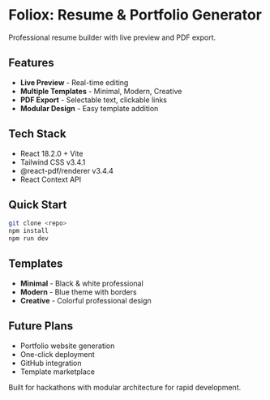 # Foliox: Resume \& Portfolio Generator

Professional resume builder with live preview and PDF export.

## Features

- **Live Preview** - Real-time editing
- **Multiple Templates** - Minimal, Modern, Creative
- **PDF Export** - Selectable text, clickable links
- **Modular Design** - Easy template addition


## Tech Stack

- React 18.2.0 + Vite
- Tailwind CSS v3.4.1
- @react-pdf/renderer v3.4.4
- React Context API


## Quick Start

```bash
git clone <repo>
npm install
npm run dev
```


## Templates

- **Minimal** - Black \& white professional
- **Modern** - Blue theme with borders
- **Creative** - Colorful professional design


## Future Plans

- Portfolio website generation
- One-click deployment
- GitHub integration
- Template marketplace

Built for hackathons with modular architecture for rapid development.
